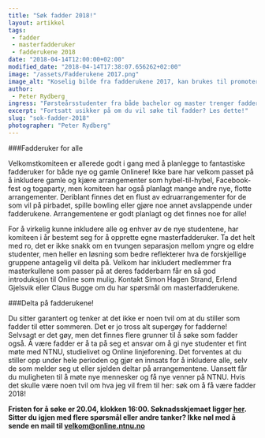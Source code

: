 ```yaml
---
title: "Søk fadder 2018!"
layout: artikkel
tags: 
 - fadder
 - masterfadderuker
 - fadderukene 2018
date: "2018-04-14T12:00:00+02:00"
modified_date: "2018-04-14T17:38:07.656262+02:00"
image: "/assets/Fadderukene 2017.png"
image_alt: "Koselig bilde fra fadderukene 2017, kan brukes til promotering"
author:
 - Peter Rydberg
ingress: "Førsteårsstudenter fra både bachelor og master trenger faddere for å få en god introduksjon til studielivet med Online. Still opp og gjør en forskjell!"
excerpt: "Fortsatt usikker på om du vil søke til fadder? Les dette!"
slug: "sok-fadder-2018"
photographer: "Peter Rydberg"
---
```

###Fadderuker for alle

Velkomstkomiteen er allerede godt i gang med å planlegge to fantastiske fadderuker for både nye og gamle Onlinere! Ikke bare har velkom passet på å inkludere gamle og kjære arrangementer som hybel-til-hybel, Facebook-fest og togaparty, men komiteen har også planlagt mange andre nye, flotte arrangementer. Deriblant finnes det en flust av edruarrangementer for de som vil på pirbadet, spille bowling eller gjøre noe annet avslappende under fadderukene. Arrangementene er godt planlagt og det finnes noe for alle!

For å virkelig kunne inkludere alle og enhver av de nye studentene, har komiteen i år bestemt seg for å opprette egne masterfadderuker. Ta det helt med ro, det er ikke snakk om en tvungen separasjon mellom yngre og eldre studenter, men heller en løsning som bedre reflekterer hva de forskjellige gruppene antagelig vil delta på. Velkom har inkludert medlemmer fra masterkullene som passer på at deres fadderbarn får en så god introduksjon til Online som mulig. Kontakt Simon Hagen Strand, Erlend Gjelsvik eller Claus Bugge om du har spørsmål om masterfadderukene.

###Delta på fadderukene!

Du sitter garantert og tenker at det ikke er noen tvil om at du stiller som fadder til etter sommeren. Det er jo tross alt supergøy for fadderne! Selvsagt er det gøy, men det finnes flere grunner til å søke som fadder også. Å være fadder er å ta på seg et ansvar om å gi nye studenter et fint møte med NTNU, studielivet og Online linjeforening. Det forventes at du stiller opp under hele perioden og gjør en innsats for å inkludere alle, selv de som melder seg ut eller sjelden deltar på arrangementene. Uansett får du muligheten til å møte nye mennesker og få nye venner på NTNU. Hvis det skulle være noen tvil om hva jeg vil frem til her: søk om å få være fadder 2018!


**Fristen for å søke er 20.04, klokken 16:00. Søknadsskjemaet ligger [her](https://docs.google.com/forms/d/e/1FAIpQLScZJGsrMX6XPfz5aaz7vA49EZI9yM1YUErBwsB6XgDN0NqLFQ/viewform). Sitter du igjen med flere spørsmål eller andre tanker? Ikke nøl med å sende en mail til velkom@online.ntnu.no**